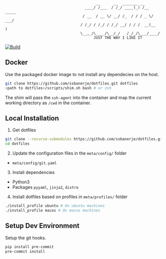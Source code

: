                                              __      __  _______ __
                                        ____/ /___  / /_/ ____(_) /__  _____
                                       / __  / __ \/ __/ /_  / / / _ \/ ___/
                                      / /_/ / /_/ / /_/ __/ / / /  __(__  )
                                      \__,_/\____/\__/_/   /_/_/\___/____/
                                            JUST THE WAY I LIKE IT

[![Build](https://github.com/ssbanerje/dotfiles/actions/workflows/build.yml/badge.svg?branch=master)](https://github.com/ssbanerje/dotfiles/actions/workflows/build.yml)

## Docker
Use the packaged docker image to not install any dependecies on the host.

```bash
git clone https://github.com/ssbanerje/dotfiles.git dotfiles
<path to dotfiles>/scripts/shim.sh bash # or zsh
```

The shim will pass the `ssh-agent` into the container and map the current working directory as `/cwd`
in the container.

## Local Installation

1. Get dotfiles
```bash
git clone --recurse-submodules https://github.com/ssbanerje/dotfiles.git dotfiles
cd dotfiles
```
2. Update the configuration files in the `meta/config/` folder
  - `meta/config/git.yaml`
3. Install dependencies
  - Python3
  - Packages `pyyaml`, `jinja2`, `distro`
4. Install dotfiles based on profiles in `meta/profiles/` folder
```bash
./install_profile ubuntu # On ubuntu machines
./install_profile macos # On macos machines
```

## Setup Dev Environment

Setup the git hooks.
```bash
pip install pre-commit
pre-commit install
```
